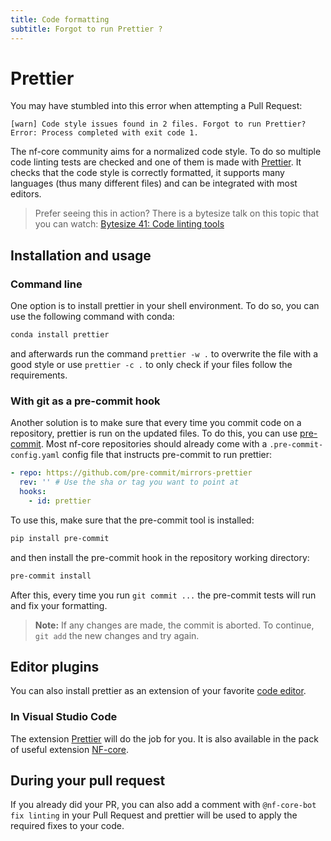 ```yaml
---
title: Code formatting
subtitle: Forgot to run Prettier ?
---
```


# Prettier

You may have stumbled into this error when attempting a Pull Request:

```
[warn] Code style issues found in 2 files. Forgot to run Prettier?
Error: Process completed with exit code 1.
```

The nf-core community aims for a normalized code style.
To do so multiple code linting tests are checked and one of them is made with [Prettier](https://prettier.io/).
It checks that the code style is correctly formatted, it supports many languages (thus many different files) and can be integrated with most editors.

> Prefer seeing this in action? There is a bytesize talk on this topic that you can watch: [Bytesize 41: Code linting tools](https://nf-co.re/events/2022/bytesize-41-prettier)

## Installation and usage

### Command line

One option is to install prettier in your shell environment.
To do so, you can use the following command with conda:

```bash
conda install prettier
```

and afterwards run the command `prettier -w .` to overwrite the file with a good style or use `prettier -c .` to only check if your files follow the requirements.

### With git as a pre-commit hook

Another solution is to make sure that every time you commit code on a repository, prettier is run on the updated files.
To do this, you can use [pre-commit](https://pre-commit.com/).
Most nf-core repositories should already come with a `.pre-commit-config.yaml` config file that instructs pre-commit to run prettier:

```yaml
- repo: https://github.com/pre-commit/mirrors-prettier
  rev: '' # Use the sha or tag you want to point at
  hooks:
    - id: prettier
```

To use this, make sure that the pre-commit tool is installed:

```bash
pip install pre-commit
```

and then install the pre-commit hook in the repository working directory:

```bash
pre-commit install
```

After this, every time you run `git commit ...` the pre-commit tests will run and fix your formatting.

> **Note:**
> If any changes are made, the commit is aborted.
> To continue, `git add` the new changes and try again.

## Editor plugins

You can also install prettier as an extension of your favorite [code editor](https://prettier.io/docs/en/editors.html).

### In Visual Studio Code

The extension [Prettier](https://marketplace.visualstudio.com/items?itemName=esbenp.prettier-vscode) will do the job for you. It is also available in the pack of useful extension [NF-core](https://marketplace.visualstudio.com/items?itemName=nf-core.nf-core-extensionpack).

## During your pull request

If you already did your PR, you can also add a comment with `@nf-core-bot fix linting` in your Pull Request and prettier will be used to apply the required fixes to your code.
